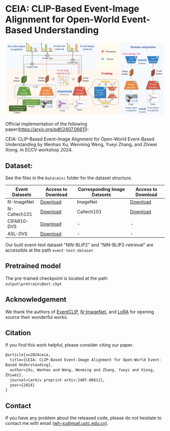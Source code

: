 # CEIA: CLIP-Based Event-Image Alignment for Open-World Event-Based Understanding

<img src="images\CEIA.jpg"  />

Official implementation of the following paper(https://arxiv.org/pdf/2407.06611):

CEIA: CLIP-Based Event-Image Alignment for Open-World Event-Based Understanding by Wenhao Xu, Wenming Weng, Yueyi Zhang, and Zhiwei Xiong. In ECCV workshop 2024.

## Dataset: 
See the files in the `Data\misc` folder for the dataset structure.

| Event Datasets | Access to Download | Corresponding Image Datasets | Access to Download |
|-----------------|--------------------|-------------------------------|---------------------|
| N-ImageNet       | [Download](https://github.com/82magnolia/n_imagenet) | ImageNet | [Download](https://image-net.org) |
| N-Caltech101     | [Download](https://github.com/uzh-rpg/rpg_event_representation_learning) | Caltech101 | [Download](https://data.caltech.edu/records/mzrjq-6wc02) |
| CIFAR10-DVS      | [Download](https://figshare.com/s/d03a91081824536f12a8) |  -  |  -  |
| ASL-DVS          | [Download](https://github.com/PIX2NVS/NVS2Graph) |  -  |  -  |

Our built event-text dataset "NIN-BLIP2" and "NIN-BLIP2-retrieval" are accessible at the path `event-text-dataset`

## Pretrained model
The pre-trained checkpoint is located at the path `output\pretrain\Best.ckpt`

## Acknowledgement
We thank the authors of [EventCLIP](https://github.com/Wuziyi616/EventCLIP), [N-ImageNet](https://github.com/82magnolia/n_imagenet), and [LoRA](https://github.com/Baijiong-Lin/LoRA-Torch) for opening source their wonderful works.

## Citation
If you find this work helpful, please consider citing our paper.

```
@article{xu2024ceia,
  title={CEIA: CLIP-Based Event-Image Alignment for Open-World Event-Based Understanding},
  author={Xu, Wenhao and Weng, Wenming and Zhang, Yueyi and Xiong, Zhiwei},
  journal={arXiv preprint arXiv:2407.06611},
  year={2024}
}
```


## Contact
If you have any problem about the released code, please do not hesitate to contact me with email (wh-xu@mail.ustc.edu.cn).